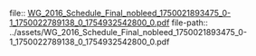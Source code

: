 file:: [WG_2016_Schedule_Final_nobleed_1750021893475_0-1_1750022789138_0_1754932542800_0.pdf](../assets/WG_2016_Schedule_Final_nobleed_1750021893475_0-1_1750022789138_0_1754932542800_0.pdf)
file-path:: ../assets/WG_2016_Schedule_Final_nobleed_1750021893475_0-1_1750022789138_0_1754932542800_0.pdf
